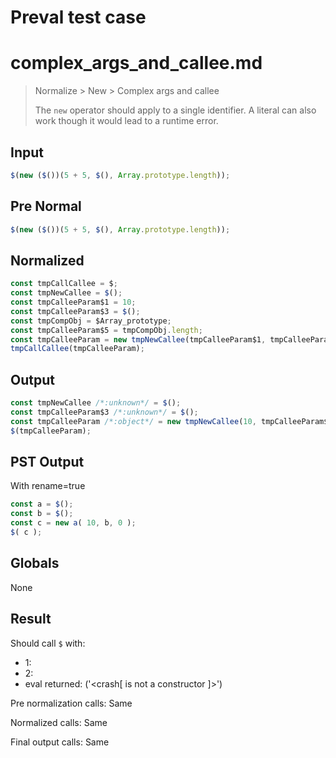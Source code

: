 # Preval test case

# complex_args_and_callee.md

> Normalize > New > Complex args and callee
>
> The `new` operator should apply to a single identifier. A literal can also work though it would lead to a runtime error.

## Input

`````js filename=intro
$(new ($())(5 + 5, $(), Array.prototype.length));
`````

## Pre Normal


`````js filename=intro
$(new ($())(5 + 5, $(), Array.prototype.length));
`````

## Normalized


`````js filename=intro
const tmpCallCallee = $;
const tmpNewCallee = $();
const tmpCalleeParam$1 = 10;
const tmpCalleeParam$3 = $();
const tmpCompObj = $Array_prototype;
const tmpCalleeParam$5 = tmpCompObj.length;
const tmpCalleeParam = new tmpNewCallee(tmpCalleeParam$1, tmpCalleeParam$3, tmpCalleeParam$5);
tmpCallCallee(tmpCalleeParam);
`````

## Output


`````js filename=intro
const tmpNewCallee /*:unknown*/ = $();
const tmpCalleeParam$3 /*:unknown*/ = $();
const tmpCalleeParam /*:object*/ = new tmpNewCallee(10, tmpCalleeParam$3, 0);
$(tmpCalleeParam);
`````

## PST Output

With rename=true

`````js filename=intro
const a = $();
const b = $();
const c = new a( 10, b, 0 );
$( c );
`````

## Globals

None

## Result

Should call `$` with:
 - 1: 
 - 2: 
 - eval returned: ('<crash[ <ref> is not a constructor ]>')

Pre normalization calls: Same

Normalized calls: Same

Final output calls: Same
